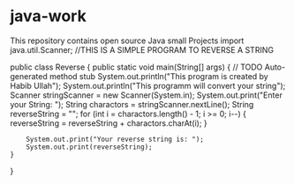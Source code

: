 # java-work
This repository contains open source Java small Projects
import java.util.Scanner;
//THIS IS A SIMPLE PROGRAM TO REVERSE A STRING

public class Reverse {
	public static void main(String[] args) {
		// TODO Auto-generated method stub
		System.out.println("This program is created by Habib Ullah");
		System.out.println("This programm will convert your string");
		Scanner stringScanner = new Scanner(System.in);
		System.out.print("Enter your String: ");
		String charactors = stringScanner.nextLine();
		String reverseString = "";
		for (int i = charactors.length() - 1; i >= 0; i--) {
			reverseString = reverseString + charactors.charAt(i);
		}
		
		System.out.print("Your reverse string is: ");
		System.out.print(reverseString);
	}
}
